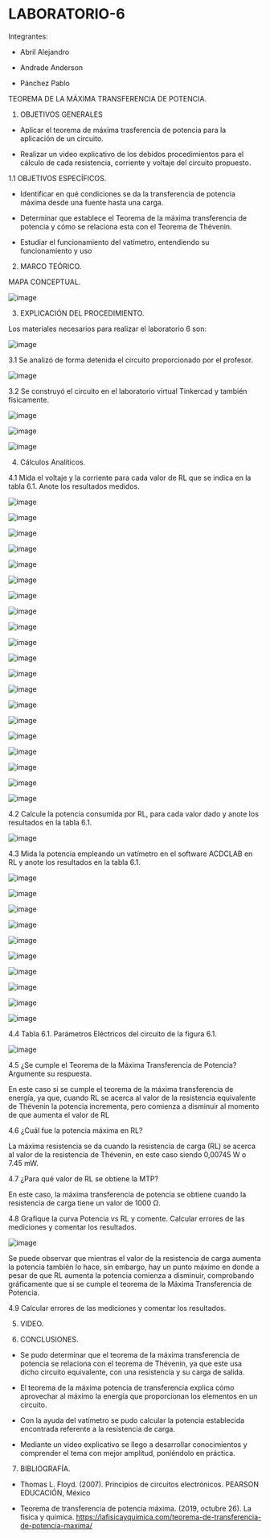# LABORATORIO-6

Integrantes:

- Abril Alejandro

- Andrade Anderson

- Pánchez Pablo

TEOREMA DE LA MÁXIMA TRANSFERENCIA DE POTENCIA.

1. OBJETIVOS GENERALES

- Aplicar el teorema de máxima trasferencia de potencia para la aplicación de un circuito.

- Realizar un video explicativo de los debidos procedimientos para el cálculo de cada resistencia, corriente y voltaje del circuito propuesto.

1.1 OBJETIVOS ESPECÍFICOS.

- Identificar en qué condiciones se da la transferencia de potencia máxima desde una fuente hasta una carga.

- Determinar que establece el Teorema de la máxima transferencia de potencia y cómo se relaciona esta con el Teorema de Thévenin.

- Estudiar el funcionamiento del vatímetro, entendiendo su funcionamiento y uso

2. MARCO TEÓRICO.

MAPA CONCEPTUAL.

![image](https://user-images.githubusercontent.com/117920423/212211864-aed11b53-1b0d-4285-a4fe-78ca32e71391.png)

3. EXPLICACIÓN DEL PROCEDIMIENTO.

Los materiales necesarios para realizar el laboratorio 6 son:

![image](https://user-images.githubusercontent.com/117920423/212212471-2b7bc561-c91e-49ad-a15c-c6f62804fab5.png)

3.1 Se analizó de forma detenida el circuito proporcionado por el profesor.

![image](https://user-images.githubusercontent.com/117920423/212212525-90a6b4bd-ec03-4f2b-b64f-826f53dbf86f.png)

3.2 Se construyó el circuito en el laboratorio virtual Tinkercad y también fisicamente.

![image](https://user-images.githubusercontent.com/117920423/212231894-d3df1c36-1b76-47e4-ad33-44399fccb311.png)

![image](https://user-images.githubusercontent.com/117920423/212231931-74c49c61-4a95-4d37-ae81-d56d6250a053.png)

![image](https://user-images.githubusercontent.com/117920423/212232134-ef27f4f8-6869-4634-8bb8-e87beb297709.png)

4. Cálculos Analíticos.

4.1 Mida el voltaje y la corriente para cada valor de RL que se indica en la tabla 6.1. Anote los resultados medidos.

![image](https://user-images.githubusercontent.com/117920423/212232748-5c99c80d-8a05-4ed0-abd4-082acfdf9507.png)

![image](https://user-images.githubusercontent.com/117920423/212232760-894537d6-a7f9-4b4a-8f4f-33bcea0f226c.png)

![image](https://user-images.githubusercontent.com/117920423/212232775-b1b8c471-8260-4ce2-b209-d30a2667b5dd.png)

![image](https://user-images.githubusercontent.com/117920423/212232806-d35b3f10-11d3-428a-b5ed-5e5897c5278c.png)

![image](https://user-images.githubusercontent.com/117920423/212232832-3b9d6f0a-ee18-4c63-8e60-96c98f88d18b.png)

![image](https://user-images.githubusercontent.com/117920423/212232862-cb80e78a-5118-491b-89ba-c774f94106e8.png)

![image](https://user-images.githubusercontent.com/117920423/212232890-58abb1fe-9ca9-4a54-a2ee-2184a7bcce2b.png)

![image](https://user-images.githubusercontent.com/117920423/212232910-db8b47cd-6c33-4f2e-803e-5e364b42c4e9.png)

![image](https://user-images.githubusercontent.com/117920423/212232938-6b947f7d-7e9e-4a9c-adda-7ecb4f843041.png)

![image](https://user-images.githubusercontent.com/117920423/212232962-17158243-5513-4ee4-96a9-c819b27f9b9b.png)

![image](https://user-images.githubusercontent.com/117920423/212233087-6ca1829e-3e05-4ff9-85d7-d20dba7fc8a8.png)

![image](https://user-images.githubusercontent.com/117920423/212233136-6a624882-d676-49c2-9d5e-f88a0cad19ca.png)

![image](https://user-images.githubusercontent.com/117920423/212233154-60db540f-8a59-431e-b0c2-1daa952b592b.png)

![image](https://user-images.githubusercontent.com/117920423/212233170-b886a2f4-dcc4-407c-a5fc-341c72fb488a.png)

![image](https://user-images.githubusercontent.com/117920423/212233190-7fac7a8c-0589-432b-a8fa-b5da2eb59641.png)

![image](https://user-images.githubusercontent.com/117920423/212233212-ecb49661-bada-4222-9238-37ed11e005f6.png)

![image](https://user-images.githubusercontent.com/117920423/212233230-51a35876-b23e-439f-aaee-9d9278dee619.png)

![image](https://user-images.githubusercontent.com/117920423/212233254-ba05edce-784a-4ec8-8a81-4bba5fb62cf8.png)

![image](https://user-images.githubusercontent.com/117920423/212233274-faddd953-5a90-47b3-947f-f077f32ef105.png)

![image](https://user-images.githubusercontent.com/117920423/212233303-a5c3bfd3-fa0a-487d-a7ed-745eea4c582f.png)

4.2 Calcule la potencia consumida por RL, para cada valor dado y anote los resultados en la tabla 6.1.

![image](https://user-images.githubusercontent.com/117920423/212213271-c1cbb200-d51e-4f38-9a63-10b8376fdcb7.png)

4.3 Mida la potencia empleando un vatímetro en el software ACDCLAB en RL y anote los resultados en la tabla 6.1.

![image](https://user-images.githubusercontent.com/117920423/212233716-11ace777-0de5-4c30-a172-3ffa6aa546ba.png)

![image](https://user-images.githubusercontent.com/117920423/212233935-2fd806f4-579b-40b4-bb64-200096bb3309.png)

![image](https://user-images.githubusercontent.com/117920423/212233988-cbeddd5c-f09f-4949-99ac-c2f052fb90ac.png)

![image](https://user-images.githubusercontent.com/117920423/212234009-c7c81a46-5003-4a51-ae1f-1b330288596c.png)

![image](https://user-images.githubusercontent.com/117920423/212234042-62ca261f-cf14-47bd-bb96-4634fe652b4b.png)

![image](https://user-images.githubusercontent.com/117920423/212234070-cbd9db96-aede-4bfc-aea3-b87882eef67d.png)

![image](https://user-images.githubusercontent.com/117920423/212234097-66b65f3a-0f16-453e-8f17-bbdfaed92a4b.png)

![image](https://user-images.githubusercontent.com/117920423/212234143-53b951b2-a17e-48b0-9d0d-40d9e6f9412a.png)

![image](https://user-images.githubusercontent.com/117920423/212234181-44fb8aed-eb07-4ac2-b6bd-b861f2e47fb9.png)

![image](https://user-images.githubusercontent.com/117920423/212234193-7ba54cc9-63b8-4c5d-a40f-4130b7b12439.png)

4.4 Tabla 6.1. Parámetros Eléctricos del circuito de la figura 6.1.

![image](https://user-images.githubusercontent.com/117920423/212214393-e1c799e0-f8b0-4edc-8c89-17a856c1a476.png)

4.5 ¿Se cumple el Teorema de la Máxima Transferencia de Potencia? Argumente su respuesta.

En este caso si se cumple el teorema de la máxima transferencia de energía, ya que, cuando RL se acerca al valor de la resistencia equivalente de Thévenin la potencia incrementa, pero comienza a disminuir al momento de que aumenta el valor de RL

4.6 ¿Cuál fue la potencia máxima en RL?

La máxima resistencia se da cuando la resistencia de carga (RL) se acerca al valor de la resistencia de Thévenin, en este caso siendo 0,00745 W o 7.45 mW.

4.7 ¿Para qué valor de RL se obtiene la MTP?

En este caso, la máxima transferencia de potencia se obtiene cuando la resistencia de carga tiene un valor de 1000 Ω.

4.8 Grafique la curva Potencia vs RL y comente. Calcular errores de las mediciones y comentar los resultados.

![image](https://user-images.githubusercontent.com/117920423/212214151-171b9276-01e2-43e3-8b4b-f8ca5a5effd1.png)

Se puede observar que mientras el valor de la resistencia de carga aumenta la potencia también lo hace, sin embargo, hay un punto máximo en donde a pesar de que RL aumenta la potencia comienza a disminuir, comprobando gráficamente que si se cumple el teorema de la Máxima Transferencia de Potencia.

4.9 Calcular errores de las mediciones y comentar los resultados.



5. VIDEO.



6. CONCLUSIONES.

- Se pudo determinar que el teorema de la máxima transferencia de potencia se relaciona con el teorema de Thévenin, ya que este usa dicho circuito equivalente, con una resistencia y su carga de salida.

- El teorema de la máxima potencia de transferencia explica cómo aprovechar al máximo la energía que proporcionan los elementos en un circuito.

- Con la ayuda del vatímetro se pudo calcular la potencia establecida encontrada referente a la resistencia de carga.

- Mediante un video explicativo se llego a desarrollar conocimientos y comprender el tema con mejor amplitud, poniéndolo en práctica.

7. BIBLIOGRAFÍA.

- Thomas L. Floyd. (2007). Principios de circuitos electrónicos. PEARSON EDUCACIÓN, México

- Teorema de transferencia de potencia máxima. (2019, octubre 26). La fisica y quimica. https://lafisicayquimica.com/teorema-de-transferencia-de-potencia-maxima/







